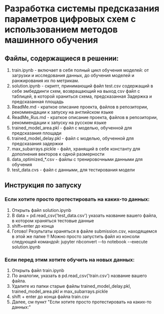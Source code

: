# Разработка системы предсказания параметров цифровых схем с использованием методов машинного обучения
## Файлы, содержащиеся в решении:
1. train.ipynb - включает в себя полный цикл обучения моделей: от загрузки и исследования данных, до обучения моделей и ранжирования их по метрикам.
2. solution.ipynb - скрипт, принимающий файл test.csv содержащий в себе эмбеддинги схем, возвращающий на выход csv файл с таблицей, в которой храниться схема, предсказанная Задержка и предсказанная площадь 
3. ReadMe.md - краткое описание проекта, файлов в репозитории, рекоммендации к запуску на английском языке
4. ReadMe_Rus.md - краткое описание проекта, файлов в репозитории, рекоммендации к запуску на русском языке
5. trained_model_area.pkl - файл с моделью, обученной для предсказания площади
6. trained_model_delay.pkl - файл с моделью, обученной для предсказания задержки
7. max_subarrays.pickle - файл, хранящий в себе константу для дополнения векторов к одной размерности
8. data_optimized_*.csv - файлы с тренировочными данными для обучения
9. test_data.cvs - файл с данными, для тестирования модели
## Инструкция по запуску
### Если хотите просто протестировать на каких-то данных:
1. Открыть файл solution.ipynb
2. В data = pd.read_csv('test_data.csv') указать название вашего файла, в котором храняться тестовые данные
3. shift+enter до конца
4. Готово! Результаты храняться в файле submission.csv, находящемся в этой же папке
!! Можно просто запустить файл из консоли следующей командой:
jupyter nbconvert --to notebook --execute solution.ipynb
### Если перед этим хотите обучить на новых данных:
1. Открыть файл train.ipynb
2. По аналогии, указать в pd.read_csv('train.csv') название вашего файла.
3. Удалите из папки старые файлы trained_model_delay.pkl, trained_model_area.pkl и max_subarrays.pickle
4. shift + enter до конца файла train.csv
5. Далее, см пункт "Если хотите просто протестировать на каких-то данных:"